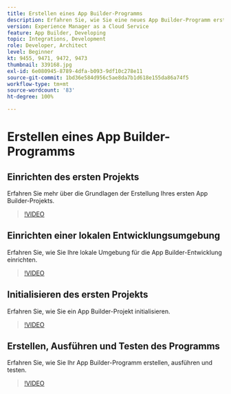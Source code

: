 ```yaml
---
title: Erstellen eines App Builder-Programms
description: Erfahren Sie, wie Sie eine neues App Builder-Programm erstellen und Bootstrapping vornehmen.
version: Experience Manager as a Cloud Service
feature: App Builder, Developing
topic: Integrations, Development
role: Developer, Architect
level: Beginner
kt: 9455, 9471, 9472, 9473
thumbnail: 339168.jpg
exl-id: 6e080945-8789-4dfa-b093-9df10c278e11
source-git-commit: 1bd36e584d956c5ae8da7b1d618e155da86a74f5
workflow-type: tm+mt
source-wordcount: '83'
ht-degree: 100%

---
```


# Erstellen eines App Builder-Programms

## Einrichten des ersten Projekts

Erfahren Sie mehr über die Grundlagen der Erstellung Ihres ersten App Builder-Projekts.

>[!VIDEO](https://video.tv.adobe.com/v/3412607/?quality=12&learn=on&captions=ger)

## Einrichten einer lokalen Entwicklungsumgebung

Erfahren Sie, wie Sie Ihre lokale Umgebung für die App Builder-Entwicklung einrichten.

>[!VIDEO](https://video.tv.adobe.com/v/3412604/?quality=12&learn=on&captions=ger)

## Initialisieren des ersten Projekts

Erfahren Sie, wie Sie ein App Builder-Projekt initialisieren.

>[!VIDEO](https://video.tv.adobe.com/v/3412603/?quality=12&learn=on&captions=ger)

## Erstellen, Ausführen und Testen des Programms

Erfahren Sie, wie Sie Ihr App Builder-Programm erstellen, ausführen und testen.

>[!VIDEO](https://video.tv.adobe.com/v/3412602/?quality=12&learn=on&captions=ger)
